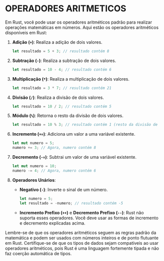 # OPERADORES ARITMETICOS
Em Rust, você pode usar os operadores aritméticos padrão para realizar operações matemáticas em números. Aqui estão os operadores aritméticos disponíveis em Rust:

1. **Adição (`+`)**: Realiza a adição de dois valores.

   ```rust
   let resultado = 5 + 3; // resultado contém 8
   ```

2. **Subtração (`-`)**: Realiza a subtração de dois valores.

   ```rust
   let resultado = 10 - 4; // resultado contém 6
   ```

3. **Multiplicação (`*`)**: Realiza a multiplicação de dois valores.

   ```rust
   let resultado = 3 * 7; // resultado contém 21
   ```

4. **Divisão (`/`)**: Realiza a divisão de dois valores.

   ```rust
   let resultado = 10 / 2; // resultado contém 5
   ```

5. **Módulo (`%`)**: Retorna o resto da divisão de dois valores.

   ```rust
   let resultado = 10 % 3; // resultado contém 1 (resto da divisão de 10 por 3)
   ```

6. **Incremento (`+=`)**: Adiciona um valor a uma variável existente.

   ```rust
   let mut numero = 5;
   numero += 3; // Agora, numero contém 8
   ```

7. **Decremento (`-=`)**: Subtrai um valor de uma variável existente.

   ```rust
   let mut numero = 10;
   numero -= 4; // Agora, numero contém 6
   ```

8. **Operadores Unários**:
   - **Negativo (`-`)**: Inverte o sinal de um número.

     ```rust
     let numero = 5;
     let resultado = -numero; // resultado contém -5
     ```

   - **Incremento Prefixo (`++`)** e **Decremento Prefixo (`--`)**: Rust não suporta esses operadores. Você deve usar as formas de incremento e decremento explicadas acima.

Lembre-se de que os operadores aritméticos seguem as regras padrão da matemática e podem ser usados com números inteiros e de ponto flutuante em Rust. Certifique-se de que os tipos de dados sejam compatíveis ao usar operadores aritméticos, pois Rust é uma linguagem fortemente tipada e não faz coerção automática de tipos.